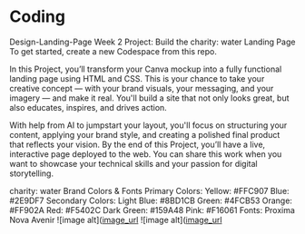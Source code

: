 # Coding
 Design-Landing-Page
Week 2 Project: Build the charity: water Landing Page
To get started, create a new Codespace from this repo.

In this Project, you’ll transform your Canva mockup into a fully functional landing page using HTML and CSS. This is your chance to take your creative concept — with your brand visuals, your messaging, and your imagery — and make it real. You'll build a site that not only looks great, but also educates, inspires, and drives action.

With help from AI to jumpstart your layout, you'll focus on structuring your content, applying your brand style, and creating a polished final product that reflects your vision. By the end of this Project, you’ll have a live, interactive page deployed to the web. You can share this work when you want to showcase your technical skills and your passion for digital storytelling.

charity: water Brand Colors & Fonts
Primary Colors:
Yellow: #FFC907
Blue: #2E9DF7
Secondary Colors:
Light Blue: #8BD1CB
Green: #4FCB53
Orange: #FF902A
Red: #F5402C
Dark Green: #159A48
Pink: #F16061
Fonts:
Proxima Nova
Avenir
![image alt]([image_url](https://github.com/Veline-F/Coding/blob/main/Screenshot%202025-05-25%20153006.jpg?raw=true)
![image alt]([image_url](https://github.com/Veline-F/Coding/blob/adf179432ac5226a423c64eeea6c40e7cf7fbdef/your-hero-image.jpg.jpg)
